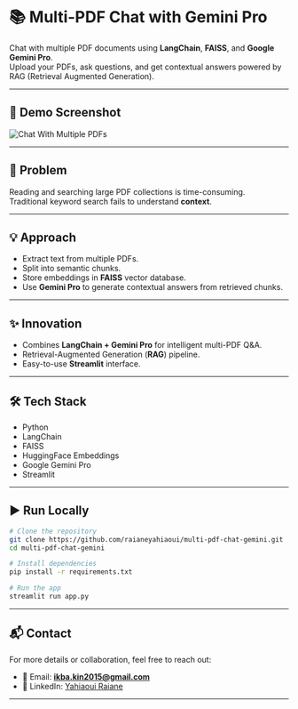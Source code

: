 # 📚 Multi-PDF Chat with Gemini Pro

Chat with multiple PDF documents using **LangChain**, **FAISS**, and **Google Gemini Pro**.  
Upload your PDFs, ask questions, and get contextual answers powered by RAG (Retrieval Augmented Generation).

---

## 📸 Demo Screenshot
![Chat With Multiple PDFs](assets/Chat_With_multiple_Pdf_Documents_with_Langchain.png)

---

## 🚀 Problem
Reading and searching large PDF collections is time-consuming.  
Traditional keyword search fails to understand **context**.

---

## 💡 Approach
- Extract text from multiple PDFs.
- Split into semantic chunks.
- Store embeddings in **FAISS** vector database.
- Use **Gemini Pro** to generate contextual answers from retrieved chunks.

---

## ✨ Innovation
- Combines **LangChain + Gemini Pro** for intelligent multi-PDF Q&A.
- Retrieval-Augmented Generation (**RAG**) pipeline.
- Easy-to-use **Streamlit** interface.

---

## 🛠️ Tech Stack
- Python
- LangChain
- FAISS
- HuggingFace Embeddings
- Google Gemini Pro
- Streamlit

---

## ▶️ Run Locally

```bash
# Clone the repository
git clone https://github.com/raianeyahiaoui/multi-pdf-chat-gemini.git
cd multi-pdf-chat-gemini

# Install dependencies
pip install -r requirements.txt

# Run the app
streamlit run app.py
```

---

## 📬 Contact

For more details or collaboration, feel free to reach out:

* 📧 Email: **[ikba.kin2015@gmail.com](mailto:ikba.kin2015@gmail.com)**
* 🔗 LinkedIn: [Yahiaoui Raiane](https://www.linkedin.com/in/yahiaoui-raiane-253911262/)

---

